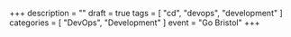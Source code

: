 +++
description = ""
draft = true
tags = [ "cd", "devops", "development" ]
categories = [
  "DevOps", "Development"
]
event = "Go Bristol"
+++